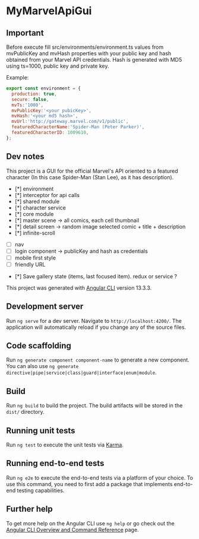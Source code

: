 # MyMarvelApiGui

## Important

Before execute fill src/environments/environment.ts values from mvPublicKey and mvHash properties with your public key and hash obtained from your Marvel API credentials. Hash is generated with MD5 using ts=1000, public key and private key.  

Example:

```javascript
export const environment = {
  production: true,
  secure: false,
  mvTs:'1000',
  mvPublicKey:'<your pubicKey>',
  mvHash:'<your md5 hash>',
  mvUrl:'http://gateway.marvel.com/v1/public',
  featuredCharacterName:'Spider-Man (Peter Parker)',
  featuredCharacterID: 1009610,
};
```

## Dev notes

This project is a GUI for the official Marvel's API oriented to a featured character (In this case Spider-Man (Stan Lee), as it has description).
* [*] environment 
* [*] interceptor for api calls 
* [*] shared module 
* [*] character service
* [*] core module
* [*] master scene -> all comics, each cell thumbnail
* [*] detail screen -> random image selected comic + title + description
* [*] infinite-scroll
* [ ] nav
* [ ] login component -> publicKey and hash as credentials
* [ ] mobile first style
* [ ] friendly URL
* [*] Save gallery state (items, last focused item). redux or service ?



This project was generated with [Angular CLI](https://github.com/angular/angular-cli) version 13.3.3.

## Development server

Run `ng serve` for a dev server. Navigate to `http://localhost:4200/`. The application will automatically reload if you change any of the source files.

## Code scaffolding

Run `ng generate component component-name` to generate a new component. You can also use `ng generate directive|pipe|service|class|guard|interface|enum|module`.

## Build

Run `ng build` to build the project. The build artifacts will be stored in the `dist/` directory.

## Running unit tests

Run `ng test` to execute the unit tests via [Karma](https://karma-runner.github.io).

## Running end-to-end tests

Run `ng e2e` to execute the end-to-end tests via a platform of your choice. To use this command, you need to first add a package that implements end-to-end testing capabilities.

## Further help

To get more help on the Angular CLI use `ng help` or go check out the [Angular CLI Overview and Command Reference](https://angular.io/cli) page.

